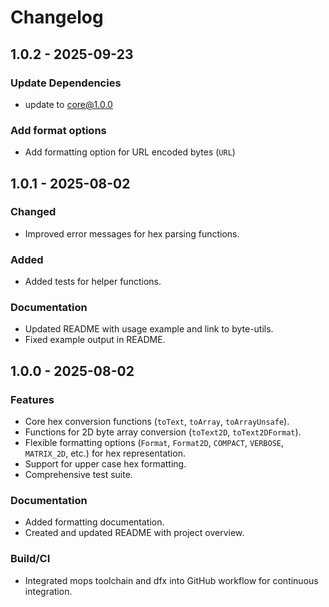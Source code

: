 # Changelog

## 1.0.2 - 2025-09-23

### Update Dependencies

- update to core@1.0.0

### Add format options

- Add formatting option for URL encoded bytes (`URL`)

## 1.0.1 - 2025-08-02

### Changed
- Improved error messages for hex parsing functions.

### Added
- Added tests for helper functions.

### Documentation
- Updated README with usage example and link to byte-utils.
- Fixed example output in README.

## 1.0.0 - 2025-08-02

### Features
- Core hex conversion functions (`toText`, `toArray`, `toArrayUnsafe`).
- Functions for 2D byte array conversion (`toText2D`, `toText2DFormat`).
- Flexible formatting options (`Format`, `Format2D`, `COMPACT`, `VERBOSE`, `MATRIX_2D`, etc.) for hex representation.
- Support for upper case hex formatting.
- Comprehensive test suite.

### Documentation
- Added formatting documentation.
- Created and updated README with project overview.

### Build/CI
- Integrated mops toolchain and dfx into GitHub workflow for continuous integration.
